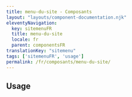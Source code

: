```yaml
---
title: menu-du-site - Composants
layout: "layouts/component-documentation.njk"
eleventyNavigation:
  key: sitemenuFR
  title: menu-du-site
  locale: fr
  parent: componentsFR
translationKey: "sitemenu"
tags: ['sitemenuFR', 'usage']
permalink: /fr/composants/menu-du-site/
---
```


## Usage